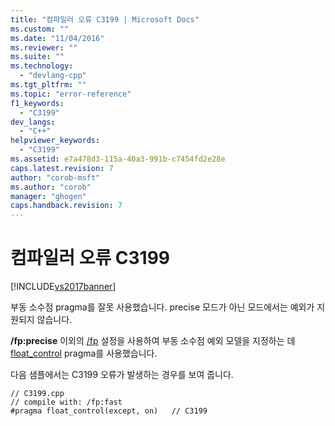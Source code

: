 ```yaml
---
title: "컴파일러 오류 C3199 | Microsoft Docs"
ms.custom: ""
ms.date: "11/04/2016"
ms.reviewer: ""
ms.suite: ""
ms.technology: 
  - "devlang-cpp"
ms.tgt_pltfrm: ""
ms.topic: "error-reference"
f1_keywords: 
  - "C3199"
dev_langs: 
  - "C++"
helpviewer_keywords: 
  - "C3199"
ms.assetid: e7a478d3-115a-40a3-991b-c7454fd2e28e
caps.latest.revision: 7
author: "corob-msft"
ms.author: "corob"
manager: "ghogen"
caps.handback.revision: 7
---
```

# 컴파일러 오류 C3199
[!INCLUDE[vs2017banner](../../assembler/inline/includes/vs2017banner.md)]

부동 소수점 pragma를 잘못 사용했습니다. precise 모드가 아닌 모드에서는 예외가 지원되지 않습니다.  
  
 **\/fp:precise** 이외의 [\/fp](../../build/reference/fp-specify-floating-point-behavior.md) 설정을 사용하여 부동 소수점 예외 모델을 지정하는 데 [float\_control](../../preprocessor/float-control.md) pragma를 사용했습니다.  
  
 다음 샘플에서는 C3199 오류가 발생하는 경우를 보여 줍니다.  
  
```  
// C3199.cpp  
// compile with: /fp:fast  
#pragma float_control(except, on)   // C3199  
```